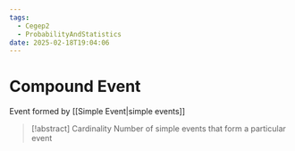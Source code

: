 ```yaml
---
tags:
  - Cegep2
  - ProbabilityAndStatistics
date: 2025-02-18T19:04:06
---
```


# Compound Event

Event formed by [[Simple Event|simple events]]

> [!abstract] Cardinality
> Number of simple events that form a particular event